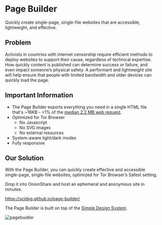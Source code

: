 # Page Builder

Quickly create single-page, single-file websites that are accessible, lightweight, and effective.

## Problem

Activists in countries with internet censorship require efficient methods to deploy websites to support their cause, regardless of technical expertise. How quickly content is published can determine success or failure, and even impact someone’s physical safety. A performant and lightweight site will help ensure that people with limited bandwidth and older devices can quickly load the page.

## Important Information

- The Page Builder exports everything you need in a single HTML file that's ~16KB - <1% of the [median 2.2 MB web request](https://httparchive.org/reports/page-weight?start=2022_12_01&end=latest&view=list).
- Optimized for Tor Browser
  - No Javascript
  - No SVG images
  - No external resources
- System-aware light/dark modes
- Fully responsive

## Our Solution

With the Page Builder, you can quickly create effective and accessible single-page, single-file websites, optimized for Tor Browser’s Safest setting.

Drop it into OnionShare and host an ephemeral and anonymous site in minutes. 

https://scidsg.github.io/page-builder/

The Page Builder is built on top of the [Simple Design System](https://github.com/scidsg/design-system). 

![pagebuidler](https://user-images.githubusercontent.com/28545431/214953513-8200f90b-611c-4bd2-8d96-3e593e4faccd.png)
